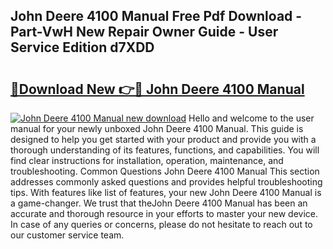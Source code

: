 ## John Deere 4100 Manual Free Pdf Download - Part-VwH New Repair Owner Guide - User Service Edition d7XDD

# <h2><a href="http://bc6160.oget.top/?id=John+Deere+4100+Manual">🔗Download New 👉🔴 John Deere 4100 Manual</a></h2>

[![John Deere 4100 Manual new download](https://i.imgur.com/5g1atiW.png)](http://bc6160.oget.top/?id=John+Deere+4100+Manual)
Hello and welcome to the user manual for your newly unboxed John Deere 4100 Manual. This guide is designed to help you get started with your product and provide you with a thorough understanding of its features, functions, and capabilities. You will find clear instructions for installation, operation, maintenance, and troubleshooting. Common Questions John Deere 4100 Manual This section addresses commonly asked questions and provides helpful troubleshooting tips. With features like list of features, your new John Deere 4100 Manual is a game-changer. We trust that theJohn Deere 4100 Manual has been an accurate and thorough resource in your efforts to master your new device. In case of any queries or concerns, please do not hesitate to reach out to our customer service team.

